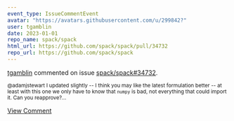 ```yaml
---
event_type: IssueCommentEvent
avatar: "https://avatars.githubusercontent.com/u/299842?"
user: tgamblin
date: 2023-01-01
repo_name: spack/spack
html_url: https://github.com/spack/spack/pull/34732
repo_url: https://github.com/spack/spack
---
```


<a href='https://github.com/tgamblin' target='_blank'>tgamblin</a> commented on issue <a href='https://github.com/spack/spack/pull/34732' target='_blank'>spack/spack#34732</a>.

<small>@adamjstewart I updated slightly --  I think you may like the latest formulation better -- at least with this one we only have to know that `numpy` is bad, not everything that could import it.  Can you reapprove?...</small>

<a href='https://github.com/spack/spack/pull/34732' target='_blank'>View Comment</a>